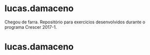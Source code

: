 # lucas.damaceno
Chegou de farra. Repositório para exercícios desenvolvidos durante o programa Crescer 2017-1.
# lucas.damaceno
